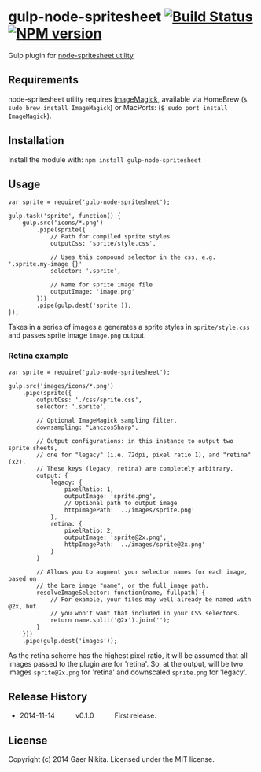 # gulp-node-spritesheet [![Build Status](https://travis-ci.org/ngaer/gulp-node-spritesheet.png?branch=master)](https://travis-ci.org/ngaer/gulp-node-spritesheet) [![NPM version](https://badge.fury.io/js/gulp-node-spritesheet.svg)](http://badge.fury.io/js/gulp-node-spritesheet)

Gulp plugin for [node-spritesheet utility](https://github.com/richardbutler/node-spritesheet)

## Requirements
node-spritesheet utility requires [ImageMagick](http://www.imagemagick.org/script/index.php), available via HomeBrew (`$ sudo brew install ImageMagick`) or MacPorts: (`$ sudo port install ImageMagick`).

## Installation
Install the module with: `npm install gulp-node-spritesheet`

## Usage
    var sprite = require('gulp-node-spritesheet');

    gulp.task('sprite', function() {
        gulp.src('icons/*.png')
        	.pipe(sprite({
                // Path for compiled sprite styles
    			outputCss: 'sprite/style.css',

                // Uses this compound selector in the css, e.g. '.sprite.my-image {}'
    			selector: '.sprite',

                // Name for sprite image file
    			outputImage: 'image.png'
    		}))
    		.pipe(gulp.dest('sprite'));
    });

Takes in a series of images a generates a sprite styles in `sprite/style.css` and passes sprite image `image.png` output.

### Retina example

    var sprite = require('gulp-node-spritesheet');

    gulp.src('images/icons/*.png')
		.pipe(sprite({
			outputCss: './css/sprite.css',
			selector: '.sprite',

            // Optional ImageMagick sampling filter.
            downsampling: "LanczosSharp",

            // Output configurations: in this instance to output two sprite sheets,
            // one for "legacy" (i.e. 72dpi, pixel ratio 1), and "retina" (x2).
            // These keys (legacy, retina) are completely arbitrary.
			output: {
				legacy: {
					pixelRatio: 1,
					outputImage: 'sprite.png',
                    // Optional path to output image
					httpImagePath: '../images/sprite.png'
				},
				retina: {
					pixelRatio: 2,
					outputImage: 'sprite@2x.png',
					httpImagePath: '../images/sprite@2x.png'
				}
			}
            
            // Allows you to augment your selector names for each image, based on
            // the bare image "name", or the full image path.
            resolveImageSelector: function(name, fullpath) {
                // For example, your files may well already be named with @2x, but
                // you won't want that included in your CSS selectors.
                return name.split('@2x').join('');
            }
		}))
		.pipe(gulp.dest('images'));

As the retina scheme has the highest pixel ratio, it will be assumed that all images passed to the plugin are for 'retina'. So, at the output, will be two images `sprite@2x.png` for 'retina' and downscaled `sprite.png` for 'legacy'.

## Release History

 * 2014-11-14   v0.1.0   First release.

## License
Copyright (c) 2014 Gaer Nikita. Licensed under the MIT license.